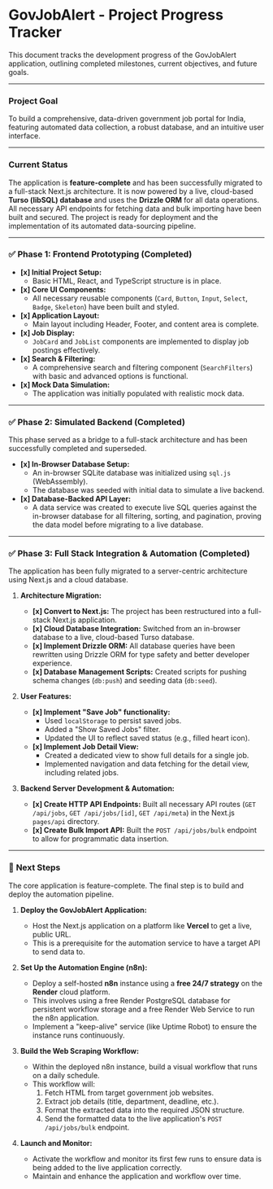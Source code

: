 # GovJobAlert - Project Progress Tracker

This document tracks the development progress of the GovJobAlert application, outlining completed milestones, current objectives, and future goals.

---

### **Project Goal**
To build a comprehensive, data-driven government job portal for India, featuring automated data collection, a robust database, and an intuitive user interface.

---

### **Current Status**
The application is **feature-complete** and has been successfully migrated to a full-stack Next.js architecture. It is now powered by a live, cloud-based **Turso (libSQL) database** and uses the **Drizzle ORM** for all data operations. All necessary API endpoints for fetching data and bulk importing have been built and secured. The project is ready for deployment and the implementation of its automated data-sourcing pipeline.

---

### ✅ **Phase 1: Frontend Prototyping (Completed)**

- **[x] Initial Project Setup:**
    - Basic HTML, React, and TypeScript structure is in place.
- **[x] Core UI Components:**
    - All necessary reusable components (`Card`, `Button`, `Input`, `Select`, `Badge`, `Skeleton`) have been built and styled.
- **[x] Application Layout:**
    - Main layout including Header, Footer, and content area is complete.
- **[x] Job Display:**
    - `JobCard` and `JobList` components are implemented to display job postings effectively.
- **[x] Search & Filtering:**
    - A comprehensive search and filtering component (`SearchFilters`) with basic and advanced options is functional.
- **[x] Mock Data Simulation:**
    - The application was initially populated with realistic mock data.

---

### ✅ **Phase 2: Simulated Backend (Completed)**

This phase served as a bridge to a full-stack architecture and has been successfully completed and superseded.

- **[x] In-Browser Database Setup:**
    - An in-browser SQLite database was initialized using `sql.js` (WebAssembly).
    - The database was seeded with initial data to simulate a live backend.
- **[x] Database-Backed API Layer:**
    - A data service was created to execute live SQL queries against the in-browser database for all filtering, sorting, and pagination, proving the data model before migrating to a live database.

---

### ✅ **Phase 3: Full Stack Integration & Automation (Completed)**

The application has been fully migrated to a server-centric architecture using Next.js and a cloud database.

1.  **Architecture Migration:**
    - **[x] Convert to Next.js:** The project has been restructured into a full-stack Next.js application.
    - **[x] Cloud Database Integration:** Switched from an in-browser database to a live, cloud-based Turso database.
    - **[x] Implement Drizzle ORM:** All database queries have been rewritten using Drizzle ORM for type safety and better developer experience.
    - **[x] Database Management Scripts:** Created scripts for pushing schema changes (`db:push`) and seeding data (`db:seed`).

2.  **User Features:**
    - **[x] Implement "Save Job" functionality:**
        -   Used `localStorage` to persist saved jobs.
        -   Added a "Show Saved Jobs" filter.
        -   Updated the UI to reflect saved status (e.g., filled heart icon).
    - **[x] Implement Job Detail View:**
        -   Created a dedicated view to show full details for a single job.
        -   Implemented navigation and data fetching for the detail view, including related jobs.

3.  **Backend Server Development & Automation:**
    - **[x] Create HTTP API Endpoints:** Built all necessary API routes (`GET /api/jobs`, `GET /api/jobs/[id]`, `GET /api/meta`) in the Next.js `pages/api` directory.
    - **[x] Create Bulk Import API:** Built the `POST /api/jobs/bulk` endpoint to allow for programmatic data insertion.

---

### 🚀 **Next Steps**

The core application is feature-complete. The final step is to build and deploy the automation pipeline.

1.  **Deploy the GovJobAlert Application:**
    -   Host the Next.js application on a platform like **Vercel** to get a live, public URL.
    -   This is a prerequisite for the automation service to have a target API to send data to.

2.  **Set Up the Automation Engine (n8n):**
    -   Deploy a self-hosted **n8n** instance using a **free 24/7 strategy** on the **Render** cloud platform.
    -   This involves using a free Render PostgreSQL database for persistent workflow storage and a free Render Web Service to run the n8n application.
    -   Implement a "keep-alive" service (like Uptime Robot) to ensure the instance runs continuously.

3.  **Build the Web Scraping Workflow:**
    -   Within the deployed n8n instance, build a visual workflow that runs on a daily schedule.
    -   This workflow will:
        1.  Fetch HTML from target government job websites.
        2.  Extract job details (title, department, deadline, etc.).
        3.  Format the extracted data into the required JSON structure.
        4.  Send the formatted data to the live application's `POST /api/jobs/bulk` endpoint.

4.  **Launch and Monitor:**
    -   Activate the workflow and monitor its first few runs to ensure data is being added to the live application correctly.
    -   Maintain and enhance the application and workflow over time.
